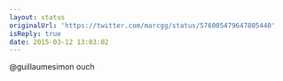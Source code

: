 ```yaml
---
layout: status
originalUrl: 'https://twitter.com/marcgg/status/576005479647805440'
isReply: true
date: 2015-03-12 13:03:02
---
```


@guillaumesimon ouch
